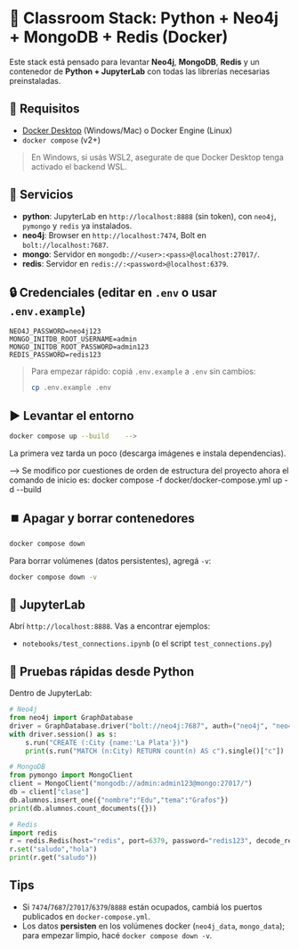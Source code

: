 # 🧪 Classroom Stack: Python + Neo4j + MongoDB + Redis (Docker)

Este stack está pensado para levantar **Neo4j**, **MongoDB**, **Redis** y un contenedor de **Python + JupyterLab**
con todas las librerías necesarias preinstaladas.

## 🚀 Requisitos
- [Docker Desktop](https://www.docker.com/products/docker-desktop/) (Windows/Mac) o Docker Engine (Linux)
- `docker compose` (v2+)

> En Windows, si usás WSL2, asegurate de que Docker Desktop tenga activado el backend WSL.

## 🧩 Servicios
- **python**: JupyterLab en `http://localhost:8888` (sin token), con `neo4j`, `pymongo` y `redis` ya instalados.
- **neo4j**: Browser en `http://localhost:7474`, Bolt en `bolt://localhost:7687`.
- **mongo**: Servidor en `mongodb://<user>:<pass>@localhost:27017/`.
- **redis**: Servidor en `redis://:<password>@localhost:6379`.

## 🔒 Credenciales (editar en `.env` o usar `.env.example`)
```
NEO4J_PASSWORD=neo4j123
MONGO_INITDB_ROOT_USERNAME=admin
MONGO_INITDB_ROOT_PASSWORD=admin123
REDIS_PASSWORD=redis123
```

> Para empezar rápido: copiá `.env.example` a `.env` sin cambios:
> ```bash
> cp .env.example .env
> ```

## ▶️ Levantar el entorno
```bash
docker compose up --build    --> 
```
La primera vez tarda un poco (descarga imágenes e instala dependencias).

--> Se modifico por cuestiones de orden de estructura del proyecto ahora el comando de inicio es:
docker compose -f docker/docker-compose.yml up -d --build

## ⏹️ Apagar y borrar contenedores
```bash
docker compose down
```
Para borrar volúmenes (datos persistentes), agregá `-v`:
```bash
docker compose down -v
```

## 📒 JupyterLab
Abrí `http://localhost:8888`. Vas a encontrar ejemplos:
- `notebooks/test_connections.ipynb` (o el script `test_connections.py`)

## 🧪 Pruebas rápidas desde Python
Dentro de JupyterLab:
```python
# Neo4j
from neo4j import GraphDatabase
driver = GraphDatabase.driver("bolt://neo4j:7687", auth=("neo4j", "neo4j123"))
with driver.session() as s:
    s.run("CREATE (:City {name:'La Plata'})")
    print(s.run("MATCH (n:City) RETURN count(n) AS c").single()["c"])

# MongoDB
from pymongo import MongoClient
client = MongoClient("mongodb://admin:admin123@mongo:27017/")
db = client["clase"]
db.alumnos.insert_one({"nombre":"Edu","tema":"Grafos"})
print(db.alumnos.count_documents({}))

# Redis
import redis
r = redis.Redis(host="redis", port=6379, password="redis123", decode_responses=True)
r.set("saludo","hola")
print(r.get("saludo"))
```

## Tips
- Si `7474`/`7687`/`27017`/`6379`/`8888` están ocupados, cambiá los puertos publicados en `docker-compose.yml`.
- Los datos **persisten** en los volúmenes docker (`neo4j_data`, `mongo_data`); para empezar limpio, hacé `docker compose down -v`.
